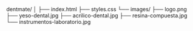 dentmate/
│
├── index.html
├── styles.css
└── images/
    ├── logo.png
    ├── yeso-dental.jpg
    ├── acrilico-dental.jpg
    ├── resina-compuesta.jpg
    └── instrumentos-laboratorio.jpg
